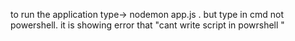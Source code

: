 to run the application type->  nodemon app.js . but type in cmd not powershell. it is showing error that "cant write script in powrshell "
